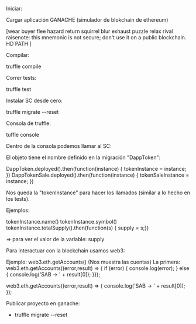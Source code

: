 Iniciar:

Cargar aplicación GANACHE (simulador de blokchain de ethereum)

[wear buyer flee hazard return squirrel blur exhaust puzzle relax rival raisenote: this mnemonic is not secure; don't use it on a public blockchain.
HD PATH
]

Compilar:

truffle compile

Correr tests:

truffle test

Instalar SC desde cero:

truffle migrate --reset 

Consola de truffle:

tuffle console

Dentro de la consola podemos llamar al SC:

El objeto tiene el nombre definido en la migración "DappToken":

DappToken.deployed().then(function(instance) { tokenInstance = instance; })
DappTokenSale.deployed().then(function(instance) { tokenSaleInstance = instance; })

Nos queda la "tokenInstance" para hacer los llamados (similar a lo hecho en los tests).

Ejemplos:

tokenInstance.name()
tokenInstance.symbol()
tokenInstance.totalSupply().then(function(s) { supply = s;})

=> para ver el valor de la variable:
supply

Para interactuar con la blockchain usamos web3:

Ejemplo:
web3.eth.getAccounts() (Nos muestra las cuentas)
La primera:
web3.eth.getAccounts((error,result) => { if (error) { console.log(error); } else { console.log('SAB -> ' + result[0]); }});

web3.eth.getAccounts((error,result) => { console.log('SAB -> ' + result[0]); });

Publicar proyecto en ganache:
- truffle migrate --reset

